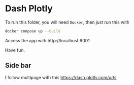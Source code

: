 # Dash Plotly

To run this folder, you will need `Docker`, then just run this with

```sh
docker compose up --build
```

Access the app with http://localhost:9001

Have fun.

## Side bar

I follow multipage with this https://dash.plotly.com/urls